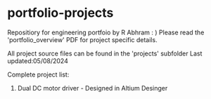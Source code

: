 # portfolio-projects
Repositiory for engineering portfoio by R Abhram : )
Please read the 'portfolio_overview' PDF for project specific details.

All project source files can be found in the 'projects' subfolder
Last updated:05/08/2024

Complete project list:
1) Dual DC motor driver - Designed in Altium Desinger 


